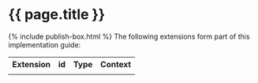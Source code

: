# {{ page.title }}
{% include publish-box.html %}
The following extensions form part of this implementation guide:

<table class="list" width="100%">
  <tr>
    <th>Extension</th>
    <th>id</th>
    <th>Type</th>
    <th>Context</th>
  </tr>
  <tr>
    <td class="frm-null"/>
    <td class="frm-null"/>
    <td class="frm-null"/>
    <td class="frm-null"/>
  </tr>
</table> 
